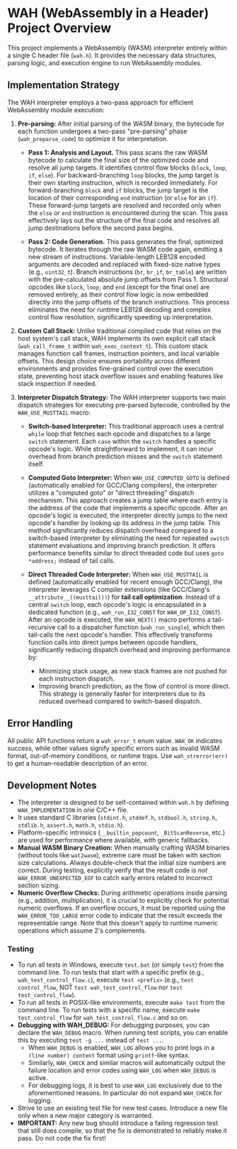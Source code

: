 # WAH (WebAssembly in a Header) Project Overview

This project implements a WebAssembly (WASM) interpreter entirely within a single C header file (`wah.h`). It provides the necessary data structures, parsing logic, and execution engine to run WebAssembly modules.

## Implementation Strategy

The WAH interpreter employs a two-pass approach for efficient WebAssembly module execution:

1. **Pre-parsing:** After initial parsing of the WASM binary, the bytecode for each function undergoes a two-pass "pre-parsing" phase (`wah_preparse_code`) to optimize it for interpretation.

   - **Pass 1: Analysis and Layout.** This pass scans the raw WASM bytecode to calculate the final size of the optimized code and resolve all jump targets. It identifies control flow blocks (`block`, `loop`, `if`, `else`). For backward-branching `loop` blocks, the jump target is their own starting instruction, which is recorded immediately. For forward-branching `block` and `if` blocks, the jump target is the location of their corresponding `end` instruction (or `else` for an `if`). These forward-jump targets are resolved and recorded only when the `else` or `end` instruction is encountered during the scan. This pass effectively lays out the structure of the final code and resolves all jump destinations before the second pass begins.

   - **Pass 2: Code Generation.** This pass generates the final, optimized bytecode. It iterates through the raw WASM code again, emitting a new stream of instructions. Variable-length LEB128 encoded arguments are decoded and replaced with fixed-size native types (e.g., `uint32_t`). Branch instructions (`br`, `br_if`, `br_table`) are written with the pre-calculated absolute jump offsets from Pass 1. Structural opcodes like `block`, `loop`, and `end` (except for the final one) are removed entirely, as their control flow logic is now embedded directly into the jump offsets of the branch instructions. This process eliminates the need for runtime LEB128 decoding and complex control flow resolution, significantly speeding up interpretation.

2. **Custom Call Stack:** Unlike traditional compiled code that relies on the host system's call stack, WAH implements its own explicit call stack (`wah_call_frame_t` within `wah_exec_context_t`). This custom stack manages function call frames, instruction pointers, and local variable offsets. This design choice ensures portability across different environments and provides fine-grained control over the execution state, preventing host stack overflow issues and enabling features like stack inspection if needed.

3. **Interpreter Dispatch Strategy:** The WAH interpreter supports two main dispatch strategies for executing pre-parsed bytecode, controlled by the `WAH_USE_MUSTTAIL` macro:

   - **Switch-based Interpreter:** This traditional approach uses a central `while` loop that fetches each opcode and dispatches to a large `switch` statement. Each `case` within the `switch` handles a specific opcode's logic. While straightforward to implement, it can incur overhead from branch prediction misses and the `switch` statement itself.

   - **Computed Goto Interpreter:** When `WAH_USE_COMPUTED_GOTO` is defined (automatically enabled for GCC/Clang compilers), the interpreter utilizes a "computed goto" or "direct threading" dispatch mechanism. This approach creates a jump table where each entry is the address of the code that implements a specific opcode. After an opcode's logic is executed, the interpreter directly jumps to the next opcode's handler by looking up its address in the jump table. This method significantly reduces dispatch overhead compared to a switch-based interpreter by eliminating the need for repeated `switch` statement evaluations and improving branch prediction. It offers performance benefits similar to direct threaded code but uses `goto *address;` instead of tail calls.

   - **Direct Threaded Code Interpreter:** When `WAH_USE_MUSTTAIL` is defined (automatically enabled for recent enough GCC/Clang), the interpreter leverages C compiler extensions (like GCC/Clang's `__attribute__((musttail))`) for **tail call optimization**. Instead of a central `switch` loop, each opcode's logic is encapsulated in a dedicated function (e.g., `wah_run_I32_CONST` for `WAH_OP_I32_CONST`). After an opcode is executed, the `WAH_NEXT()` macro performs a tail-recursive call to a dispatcher function (`wah_run_single`), which then tail-calls the next opcode's handler. This effectively transforms function calls into direct jumps between opcode handlers, significantly reducing dispatch overhead and improving performance by:
     - Minimizing stack usage, as new stack frames are not pushed for each instruction dispatch.
     - Improving branch prediction, as the flow of control is more direct.
     This strategy is generally faster for interpreters due to its reduced overhead compared to switch-based dispatch.

## Error Handling

All public API functions return a `wah_error_t` enum value. `WAH_OK` indicates success, while other values signify specific errors such as invalid WASM format, out-of-memory conditions, or runtime traps. Use `wah_strerror(err)` to get a human-readable description of an error.

## Development Notes

- The interpreter is designed to be self-contained within `wah.h` by defining `WAH_IMPLEMENTATION` in one C/C++ file.
- It uses standard C libraries (`stdint.h`, `stddef.h`, `stdbool.h`, `string.h`, `stdlib.h`, `assert.h`, `math.h`, `stdio.h`).
- Platform-specific intrinsics (`__builtin_popcount`, `_BitScanReverse`, etc.) are used for performance where available, with generic fallbacks.
- **Manual WASM Binary Creation:** When manually crafting WASM binaries (without tools like `wat2wasm`), extreme care must be taken with section size calculations. Always double-check that the initial size numbers are correct. During testing, explicitly verify that the result code is *not* `WAH_ERROR_UNEXPECTED_EOF` to catch early errors related to incorrect section sizing.
- **Numeric Overflow Checks:** During arithmetic operations inside parsing (e.g., addition, multiplication), it is crucial to explicitly check for potential numeric overflows. If an overflow occurs, it must be reported using the `WAH_ERROR_TOO_LARGE` error code to indicate that the result exceeds the representable range. Note that this doesn't apply to runtime numeric operations which assume 2's complements.

### Testing

- To run all tests in Windows, execute `test.bat` (or simply `test`) from the command line. To run tests that start with a specific prefix (e.g., `wah_test_control_flow.c`), execute `test <prefix>` (e.g., `test control_flow`, NOT `test wah_test_control_flow` nor `test test_control_flow`).
- To run all tests in POSIX-like environments, execute `make test` from the command line. To run tests with a specific name, execute `make test_control_flow` for `wah_test_control_flow.c` and so on.
- **Debugging with WAH_DEBUG:** For debugging purposes, you can declare the `WAH_DEBUG` macro. When running test scripts, you can enable this by executing `test -g ...` instead of `test ...`.
  - When `WAH_DEBUG` is enabled, `WAH_LOG` allows you to print logs in a `(line number) content` format using `printf`-like syntax.
  - Similarly, `WAH_CHECK` and similar macros will automatically output the failure location and error codes using `WAH_LOG` when `WAH_DEBUG` is active.
  - For debugging logs, it is best to use `WAH_LOG` exclusively due to the aforementioned reasons. In particular do not expand `WAH_CHECK` for logging.
- Strive to use an existing test file for new test cases. Introduce a new file only when a new major category is warranted.
- **IMPORTANT:** Any new bug should introduce a failing regression test that still does compile, so that the fix is demonstrated to reliably make it pass. Do not code the fix first!

